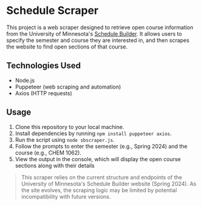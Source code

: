 # Schedule Scraper

This project is a web scraper designed to retrieve open course information from the University of Minnesota's [Schedule Builder](https://schedulebuilder.umn.edu/). It allows users to specify the semester and course they are interested in, and then scrapes the website to find open sections of that course.


## Technologies Used

- Node.js
- Puppeteer (web scraping and automation)
- Axios (HTTP requests)


## Usage

1. Clone this repository to your local machine.
2. Install dependencies by running `npm install puppeteer axios`.
3. Run the script using `node sbscraper.js`.
4. Follow the prompts to enter the semester (e.g., Spring 2024) and the course (e.g., CHEM 1062).
5. View the output in the console, which will display the open course sections along with their details

> This scraper relies on the current structure and endpoints of the University of Minnesota's Schedule Builder website (Spring 2024). As the site evolves, the scraping logic may be limited by potential incompatibility with future versions.
